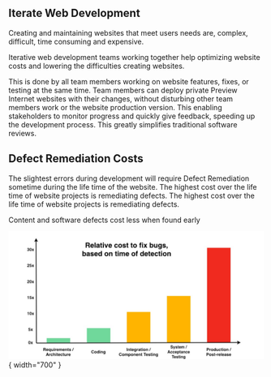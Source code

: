 ## Iterate Web Development

Creating and maintaining websites that meet users needs are, complex, difficult, time consuming and expensive.

Iterative web development teams working together help optimizing website costs and lowering the difficulties creating websites.

This is done by all team members working on website features, fixes, or testing at the same time. Team members can deploy private Preview Internet websites with their changes, without disturbing other team members work or the website production version. This enabling stakeholders to monitor progress and quickly give feedback, speeding up the development process. This greatly simplifies traditional software reviews.

## Defect Remediation Costs
The slightest errors during development will require Defect Remediation sometime during the life time of the website. The highest cost over the life time of website projects is remediating defects.  The highest cost over the life time of website projects is remediating defects.

Content and software defects cost less when found early

![bugFixChart](/img/bugFixChart.jpg){ width="700" }

